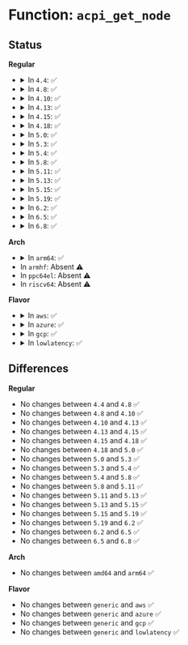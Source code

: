 # Function: <code>acpi_get_node</code>

## Status
<b>Regular</b>
<ul>
<li>
<details>
<summary>In <code>4.4</code>: ✅</summary>

```c
int acpi_get_node(acpi_handle handle);
```

**Collision:** Unique Global

**Inline:** No

**Transformation:** False

**Instances:**

```
In drivers/acpi/numa.c (ffffffff8148b259)
Location: drivers/acpi/numa.c:368
Inline: False
Direct callers:
  - arch/x86/kernel/acpi/boot.c:acpi_map_cpu
  - drivers/acpi/pci_root.c:acpi_pci_root_create
  - drivers/acpi/acpi_memhotplug.c:acpi_memory_device_remove
  - drivers/acpi/acpi_memhotplug.c:acpi_memory_device_add
  - arch/x86/pci/acpi.c:pci_acpi_scan_root
```
**Symbols:**

```
ffffffff8148b259-ffffffff8148b2cf: acpi_get_node (STB_GLOBAL)
```
</details>
</li>
<li>
<details>
<summary>In <code>4.8</code>: ✅</summary>

```c
int acpi_get_node(acpi_handle handle);
```

**Collision:** Unique Global

**Inline:** No

**Transformation:** False

**Instances:**

```
In drivers/acpi/numa.c (ffffffff814da08d)
Location: drivers/acpi/numa.c:494
Inline: False
Direct callers:
  - arch/x86/kernel/acpi/boot.c:acpi_map_cpu
  - drivers/acpi/pci_root.c:acpi_pci_root_create
  - drivers/acpi/acpi_memhotplug.c:acpi_memory_device_remove
  - drivers/acpi/acpi_memhotplug.c:acpi_memory_device_add
  - arch/x86/pci/acpi.c:pci_acpi_scan_root
```
**Symbols:**

```
ffffffff814da08d-ffffffff814da103: acpi_get_node (STB_GLOBAL)
```
</details>
</li>
<li>
<details>
<summary>In <code>4.10</code>: ✅</summary>

```c
int acpi_get_node(acpi_handle handle);
```

**Collision:** Unique Global

**Inline:** No

**Transformation:** False

**Instances:**

```
In drivers/acpi/numa.c (ffffffff814fc957)
Location: drivers/acpi/numa.c:494
Inline: False
Direct callers:
  - arch/x86/kernel/acpi/boot.c:acpi_map_cpu2node
  - drivers/acpi/pci_root.c:acpi_pci_root_create
  - drivers/acpi/acpi_memhotplug.c:acpi_memory_device_remove
  - drivers/acpi/acpi_memhotplug.c:acpi_memory_device_add
  - arch/x86/pci/acpi.c:pci_acpi_scan_root
```
**Symbols:**

```
ffffffff814fc957-ffffffff814fc9cd: acpi_get_node (STB_GLOBAL)
```
</details>
</li>
<li>
<details>
<summary>In <code>4.13</code>: ✅</summary>

```c
int acpi_get_node(acpi_handle handle);
```

**Collision:** Unique Global

**Inline:** No

**Transformation:** False

**Instances:**

```
In drivers/acpi/numa.c (ffffffff8150ccf0)
Location: drivers/acpi/numa.c:494
Inline: False
Direct callers:
  - arch/x86/kernel/acpi/boot.c:acpi_map_cpu
  - drivers/acpi/pci_root.c:acpi_pci_root_create
  - drivers/acpi/acpi_memhotplug.c:acpi_memory_device_remove
  - drivers/acpi/acpi_memhotplug.c:acpi_memory_device_add
  - arch/x86/pci/acpi.c:pci_acpi_scan_root
```
**Symbols:**

```
ffffffff8150ccf0-ffffffff8150cd6d: acpi_get_node (STB_GLOBAL)
```
</details>
</li>
<li>
<details>
<summary>In <code>4.15</code>: ✅</summary>

```c
int acpi_get_node(acpi_handle handle);
```

**Collision:** Unique Global

**Inline:** No

**Transformation:** False

**Instances:**

```
In drivers/acpi/numa.c (ffffffff8154fc60)
Location: drivers/acpi/numa.c:496
Inline: False
Direct callers:
  - arch/x86/kernel/acpi/boot.c:acpi_map_cpu
  - drivers/acpi/pci_root.c:acpi_pci_root_create
  - drivers/acpi/acpi_memhotplug.c:acpi_memory_device_remove
  - drivers/acpi/acpi_memhotplug.c:acpi_memory_device_add
  - arch/x86/pci/acpi.c:pci_acpi_scan_root
```
**Symbols:**

```
ffffffff8154fc60-ffffffff8154fcdd: acpi_get_node (STB_GLOBAL)
```
</details>
</li>
<li>
<details>
<summary>In <code>4.18</code>: ✅</summary>

```c
int acpi_get_node(acpi_handle handle);
```

**Collision:** Unique Global

**Inline:** No

**Transformation:** False

**Instances:**

```
In drivers/acpi/numa.c (ffffffff81586500)
Location: drivers/acpi/numa.c:495
Inline: False
Direct callers:
  - arch/x86/kernel/acpi/boot.c:acpi_map_cpu
  - drivers/acpi/pci_root.c:acpi_pci_root_create
  - drivers/acpi/acpi_memhotplug.c:acpi_memory_device_remove
  - drivers/acpi/acpi_memhotplug.c:acpi_memory_device_add
  - arch/x86/pci/acpi.c:pci_acpi_scan_root
```
**Symbols:**

```
ffffffff81586500-ffffffff8158657d: acpi_get_node (STB_GLOBAL)
```
</details>
</li>
<li>
<details>
<summary>In <code>5.0</code>: ✅</summary>

```c
int acpi_get_node(acpi_handle handle);
```

**Collision:** Unique Global

**Inline:** No

**Transformation:** False

**Instances:**

```
In drivers/acpi/numa.c (ffffffff8159e810)
Location: drivers/acpi/numa.c:494
Inline: False
Direct callers:
  - arch/x86/kernel/acpi/boot.c:acpi_map_cpu
  - drivers/acpi/pci_root.c:acpi_pci_root_create
  - drivers/acpi/acpi_memhotplug.c:acpi_memory_device_remove
  - drivers/acpi/acpi_memhotplug.c:acpi_memory_device_add
  - arch/x86/pci/acpi.c:pci_acpi_scan_root
```
**Symbols:**

```
ffffffff8159e810-ffffffff8159e88d: acpi_get_node (STB_GLOBAL)
```
</details>
</li>
<li>
<details>
<summary>In <code>5.3</code>: ✅</summary>

```c
int acpi_get_node(acpi_handle handle);
```

**Collision:** Unique Global

**Inline:** No

**Transformation:** False

**Instances:**

```
In drivers/acpi/numa.c (ffffffff815cfd10)
Location: drivers/acpi/numa.c:481
Inline: False
Direct callers:
  - arch/x86/kernel/acpi/boot.c:acpi_map_cpu
  - drivers/acpi/pci_root.c:acpi_pci_root_create
  - drivers/acpi/acpi_memhotplug.c:acpi_memory_device_remove
  - drivers/acpi/acpi_memhotplug.c:acpi_memory_device_add
  - arch/x86/pci/acpi.c:pci_acpi_scan_root
```
**Symbols:**

```
ffffffff815cfd10-ffffffff815cfd8f: acpi_get_node (STB_GLOBAL)
```
</details>
</li>
<li>
<details>
<summary>In <code>5.4</code>: ✅</summary>

```c
int acpi_get_node(acpi_handle handle);
```

**Collision:** Unique Global

**Inline:** No

**Transformation:** False

**Instances:**

```
In drivers/acpi/numa.c (ffffffff815f0f80)
Location: drivers/acpi/numa.c:481
Inline: False
Direct callers:
  - arch/x86/kernel/acpi/boot.c:acpi_map_cpu
  - drivers/acpi/pci_root.c:acpi_pci_root_create
  - drivers/acpi/acpi_memhotplug.c:acpi_memory_device_remove
  - drivers/acpi/acpi_memhotplug.c:acpi_memory_device_add
  - arch/x86/pci/acpi.c:pci_acpi_scan_root
```
**Symbols:**

```
ffffffff815f0f80-ffffffff815f0fff: acpi_get_node (STB_GLOBAL)
```
</details>
</li>
<li>
<details>
<summary>In <code>5.8</code>: ✅</summary>

```c
int acpi_get_node(acpi_handle handle);
```

**Collision:** Unique Global

**Inline:** No

**Transformation:** False

**Instances:**

```
In drivers/acpi/numa/srat.c (ffffffff816e7ab0)
Location: drivers/acpi/numa/srat.c:441
Inline: False
Direct callers:
  - arch/x86/kernel/acpi/boot.c:acpi_map_cpu
  - drivers/acpi/pci_root.c:acpi_pci_root_create
  - drivers/acpi/acpi_memhotplug.c:acpi_memory_remove_memory
  - drivers/acpi/acpi_memhotplug.c:acpi_memory_enable_device
  - arch/x86/pci/acpi.c:pci_acpi_scan_root
```
**Symbols:**

```
ffffffff816e7ab0-ffffffff816e7b2d: acpi_get_node (STB_GLOBAL)
```
</details>
</li>
<li>
<details>
<summary>In <code>5.11</code>: ✅</summary>

```c
int acpi_get_node(acpi_handle handle);
```

**Collision:** Unique Global

**Inline:** No

**Transformation:** False

**Instances:**

```
In drivers/acpi/numa/srat.c (ffffffff81705230)
Location: drivers/acpi/numa/srat.c:505
Inline: False
Direct callers:
  - arch/x86/kernel/acpi/boot.c:acpi_map_cpu
  - drivers/acpi/pci_root.c:acpi_pci_root_create
  - drivers/acpi/acpi_memhotplug.c:acpi_memory_remove_memory
  - drivers/acpi/acpi_memhotplug.c:acpi_memory_enable_device
  - arch/x86/pci/acpi.c:pci_acpi_scan_root
```
**Symbols:**

```
ffffffff81705230-ffffffff817052c3: acpi_get_node (STB_GLOBAL)
```
</details>
</li>
<li>
<details>
<summary>In <code>5.13</code>: ✅</summary>

```c
int acpi_get_node(acpi_handle handle);
```

**Collision:** Unique Global

**Inline:** No

**Transformation:** False

**Instances:**

```
In drivers/acpi/numa/srat.c (ffffffff816e68e0)
Location: drivers/acpi/numa/srat.c:505
Inline: False
Direct callers:
  - arch/x86/kernel/acpi/boot.c:acpi_map_cpu
  - drivers/acpi/pci_root.c:acpi_pci_root_create
  - drivers/acpi/acpi_memhotplug.c:acpi_memory_device_remove
  - drivers/acpi/acpi_memhotplug.c:acpi_memory_device_add
  - arch/x86/pci/acpi.c:pci_acpi_scan_root
```
**Symbols:**

```
ffffffff816e68e0-ffffffff816e6973: acpi_get_node (STB_GLOBAL)
```
</details>
</li>
<li>
<details>
<summary>In <code>5.15</code>: ✅</summary>

```c
int acpi_get_node(acpi_handle handle);
```

**Collision:** Unique Global

**Inline:** No

**Transformation:** False

**Instances:**

```
In drivers/acpi/numa/srat.c (ffffffff8175fd50)
Location: drivers/acpi/numa/srat.c:505
Inline: False
Direct callers:
  - arch/x86/kernel/acpi/boot.c:acpi_map_cpu
  - drivers/acpi/pci_root.c:acpi_pci_root_create
  - drivers/acpi/acpi_memhotplug.c:acpi_memory_enable_device
  - arch/x86/pci/acpi.c:pci_acpi_scan_root
```
**Symbols:**

```
ffffffff8175fd50-ffffffff8175fe04: acpi_get_node (STB_GLOBAL)
```
</details>
</li>
<li>
<details>
<summary>In <code>5.19</code>: ✅</summary>

```c
int acpi_get_node(acpi_handle handle);
```

**Collision:** Unique Global

**Inline:** No

**Transformation:** False

**Instances:**

```
In drivers/acpi/numa/srat.c (ffffffff818936d0)
Location: drivers/acpi/numa/srat.c:561
Inline: False
Direct callers:
  - arch/x86/kernel/acpi/boot.c:acpi_map_cpu
  - drivers/acpi/pci_root.c:acpi_pci_root_create
  - drivers/acpi/acpi_platform.c:acpi_create_platform_device
  - drivers/acpi/acpi_memhotplug.c:acpi_memory_enable_device
  - arch/x86/pci/acpi.c:pci_acpi_scan_root
```
**Symbols:**

```
ffffffff818936d0-ffffffff81893795: acpi_get_node (STB_GLOBAL)
```
</details>
</li>
<li>
<details>
<summary>In <code>6.2</code>: ✅</summary>

```c
int acpi_get_node(acpi_handle handle);
```

**Collision:** Unique Global

**Inline:** No

**Transformation:** False

**Instances:**

```
In drivers/acpi/numa/srat.c (ffffffff819db1a0)
Location: drivers/acpi/numa/srat.c:562
Inline: False
Direct callers:
  - arch/x86/kernel/acpi/boot.c:acpi_map_cpu
  - drivers/acpi/pci_root.c:acpi_pci_root_create
  - drivers/acpi/acpi_platform.c:acpi_create_platform_device
  - drivers/acpi/acpi_memhotplug.c:acpi_memory_enable_device
  - arch/x86/pci/acpi.c:pci_acpi_scan_root
```
**Symbols:**

```
ffffffff819db1a0-ffffffff819db265: acpi_get_node (STB_GLOBAL)
```
</details>
</li>
<li>
<details>
<summary>In <code>6.5</code>: ✅</summary>

```c
int acpi_get_node(acpi_handle handle);
```

**Collision:** Unique Global

**Inline:** No

**Transformation:** False

**Instances:**

```
In drivers/acpi/numa/srat.c (ffffffff81a22e50)
Location: drivers/acpi/numa/srat.c:562
Inline: False
Direct callers:
  - arch/x86/kernel/acpi/boot.c:acpi_map_cpu
  - drivers/acpi/pci_root.c:acpi_pci_root_create
  - drivers/acpi/acpi_platform.c:acpi_create_platform_device
  - drivers/acpi/acpi_memhotplug.c:acpi_memory_enable_device
  - arch/x86/pci/acpi.c:pci_acpi_scan_root
```
**Symbols:**

```
ffffffff81a22e50-ffffffff81a22f17: acpi_get_node (STB_GLOBAL)
```
</details>
</li>
<li>
<details>
<summary>In <code>6.8</code>: ✅</summary>

```c
int acpi_get_node(acpi_handle handle);
```

**Collision:** Unique Global

**Inline:** No

**Transformation:** False

**Instances:**

```
In drivers/acpi/numa/srat.c (ffffffff81a6dc40)
Location: drivers/acpi/numa/srat.c:567
Inline: False
Direct callers:
  - arch/x86/kernel/acpi/boot.c:acpi_map_cpu
  - drivers/acpi/pci_root.c:acpi_pci_root_create
  - drivers/acpi/acpi_platform.c:acpi_create_platform_device
  - drivers/acpi/acpi_memhotplug.c:acpi_memory_enable_device
  - arch/x86/pci/acpi.c:pci_acpi_scan_root
```
**Symbols:**

```
ffffffff81a6dc40-ffffffff81a6dd07: acpi_get_node (STB_GLOBAL)
```
</details>
</li>
</ul>
<b>Arch</b>
<ul>
<li>
<details>
<summary>In <code>arm64</code>: ✅</summary>

```c
int acpi_get_node(acpi_handle handle);
```

**Collision:** Unique Global

**Inline:** No

**Transformation:** False

**Instances:**

```
In drivers/acpi/numa.c (ffff80001077bb10)
Location: drivers/acpi/numa.c:481
Inline: False
Direct callers:
  - arch/arm64/kernel/pci.c:pcibios_root_bridge_prepare
  - drivers/pci/controller/pci-thunder-pem.c:thunder_pem_acpi_init
  - drivers/acpi/pci_root.c:acpi_pci_root_create
  - drivers/acpi/acpi_memhotplug.c:acpi_memory_device_remove
  - drivers/acpi/acpi_memhotplug.c:acpi_memory_device_add
```
**Symbols:**

```
ffff80001077bb10-ffff80001077bbb0: acpi_get_node (STB_GLOBAL)
```
</details>
</li>
<li>
In <code>armhf</code>: Absent ⚠️
</li>
<li>
In <code>ppc64el</code>: Absent ⚠️
</li>
<li>
In <code>riscv64</code>: Absent ⚠️
</li>
</ul>
<b>Flavor</b>
<ul>
<li>
<details>
<summary>In <code>aws</code>: ✅</summary>

```c
int acpi_get_node(acpi_handle handle);
```

**Collision:** Unique Global

**Inline:** No

**Transformation:** False

**Instances:**

```
In drivers/acpi/numa.c (ffffffff815dfc10)
Location: drivers/acpi/numa.c:481
Inline: False
Direct callers:
  - arch/x86/kernel/acpi/boot.c:acpi_map_cpu
  - drivers/acpi/pci_root.c:acpi_pci_root_create
  - drivers/acpi/acpi_memhotplug.c:acpi_memory_device_remove
  - drivers/acpi/acpi_memhotplug.c:acpi_memory_device_add
  - arch/x86/pci/acpi.c:pci_acpi_scan_root
```
**Symbols:**

```
ffffffff815dfc10-ffffffff815dfc8f: acpi_get_node (STB_GLOBAL)
```
</details>
</li>
<li>
<details>
<summary>In <code>azure</code>: ✅</summary>

```c
int acpi_get_node(acpi_handle handle);
```

**Collision:** Unique Global

**Inline:** No

**Transformation:** False

**Instances:**

```
In drivers/acpi/numa.c (ffffffff815cb250)
Location: drivers/acpi/numa.c:481
Inline: False
Direct callers:
  - arch/x86/kernel/acpi/boot.c:acpi_map_cpu
  - drivers/acpi/pci_root.c:acpi_pci_root_create
  - arch/x86/pci/acpi.c:pci_acpi_scan_root
```
**Symbols:**

```
ffffffff815cb250-ffffffff815cb2cf: acpi_get_node (STB_GLOBAL)
```
</details>
</li>
<li>
<details>
<summary>In <code>gcp</code>: ✅</summary>

```c
int acpi_get_node(acpi_handle handle);
```

**Collision:** Unique Global

**Inline:** No

**Transformation:** False

**Instances:**

```
In drivers/acpi/numa.c (ffffffff815e5260)
Location: drivers/acpi/numa.c:481
Inline: False
Direct callers:
  - arch/x86/kernel/acpi/boot.c:acpi_map_cpu
  - drivers/acpi/pci_root.c:acpi_pci_root_create
  - drivers/acpi/acpi_memhotplug.c:acpi_memory_device_remove
  - drivers/acpi/acpi_memhotplug.c:acpi_memory_device_add
  - arch/x86/pci/acpi.c:pci_acpi_scan_root
```
**Symbols:**

```
ffffffff815e5260-ffffffff815e52df: acpi_get_node (STB_GLOBAL)
```
</details>
</li>
<li>
<details>
<summary>In <code>lowlatency</code>: ✅</summary>

```c
int acpi_get_node(acpi_handle handle);
```

**Collision:** Unique Global

**Inline:** No

**Transformation:** False

**Instances:**

```
In drivers/acpi/numa.c (ffffffff815ff110)
Location: drivers/acpi/numa.c:481
Inline: False
Direct callers:
  - arch/x86/kernel/acpi/boot.c:acpi_map_cpu
  - drivers/acpi/pci_root.c:acpi_pci_root_create
  - drivers/acpi/acpi_memhotplug.c:acpi_memory_device_remove
  - drivers/acpi/acpi_memhotplug.c:acpi_memory_device_add
  - arch/x86/pci/acpi.c:pci_acpi_scan_root
```
**Symbols:**

```
ffffffff815ff110-ffffffff815ff18f: acpi_get_node (STB_GLOBAL)
```
</details>
</li>
</ul>

## Differences
<b>Regular</b>
<ul>
<li>
No changes between <code>4.4</code> and <code>4.8</code> ✅
</li>
<li>
No changes between <code>4.8</code> and <code>4.10</code> ✅
</li>
<li>
No changes between <code>4.10</code> and <code>4.13</code> ✅
</li>
<li>
No changes between <code>4.13</code> and <code>4.15</code> ✅
</li>
<li>
No changes between <code>4.15</code> and <code>4.18</code> ✅
</li>
<li>
No changes between <code>4.18</code> and <code>5.0</code> ✅
</li>
<li>
No changes between <code>5.0</code> and <code>5.3</code> ✅
</li>
<li>
No changes between <code>5.3</code> and <code>5.4</code> ✅
</li>
<li>
No changes between <code>5.4</code> and <code>5.8</code> ✅
</li>
<li>
No changes between <code>5.8</code> and <code>5.11</code> ✅
</li>
<li>
No changes between <code>5.11</code> and <code>5.13</code> ✅
</li>
<li>
No changes between <code>5.13</code> and <code>5.15</code> ✅
</li>
<li>
No changes between <code>5.15</code> and <code>5.19</code> ✅
</li>
<li>
No changes between <code>5.19</code> and <code>6.2</code> ✅
</li>
<li>
No changes between <code>6.2</code> and <code>6.5</code> ✅
</li>
<li>
No changes between <code>6.5</code> and <code>6.8</code> ✅
</li>
</ul>
<b>Arch</b>
<ul>
<li>
No changes between <code>amd64</code> and <code>arm64</code> ✅
</li>
</ul>
<b>Flavor</b>
<ul>
<li>
No changes between <code>generic</code> and <code>aws</code> ✅
</li>
<li>
No changes between <code>generic</code> and <code>azure</code> ✅
</li>
<li>
No changes between <code>generic</code> and <code>gcp</code> ✅
</li>
<li>
No changes between <code>generic</code> and <code>lowlatency</code> ✅
</li>
</ul>
